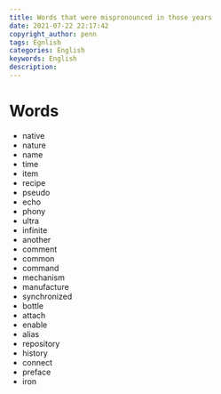 ```yaml
---
title: Words that were mispronounced in those years
date: 2021-07-22 22:17:42
copyright_author: penn
tags: Egnlish
categories: English
keywords: English
description: 
---
```




# Words

- native
- nature
- name
- time
- item
- recipe
- pseudo
- echo
- phony
- ultra
- infinite
- another
- comment
- common
- command
- mechanism
- manufacture
- synchronized
- bottle
- attach
- enable
- alias
- repository
- history
- connect
- preface
- iron
